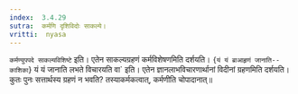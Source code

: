 ```yaml
---
index:  3.4.29
sutra:  कर्मणि दृशिविदोः साकल्ये।
vritti:  nyasa
---
```


`कर्मण्युपपदे साकल्यविशिष्टे` इति। एतेन साकल्यग्रहणं कर्मविशेषणमिति दर्शयति। `{यं यं ब्राआहृणं जानाति-- काशिका`} यं यं जानाति लभते विचारयति वा` इति। एतेन ज्ञानलाभविचारणार्थानां विदीनां ग्रहणमिति दर्शयति। कुतः पुनः सत्तार्थस्य ग्रहणं न भवति? तस्याकर्मकत्वात्, कर्मणीति चोपादानात्॥
